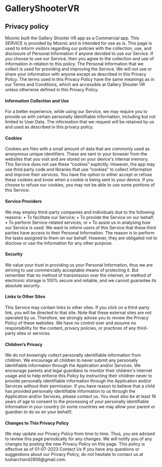 # GalleryShooterVR

<h2> Privacy policy </h2>

Moonic built the Gallery Shooter VR app as a Commercial app. This SERVICE is provided by Moonic and is intended for use as is. 
This page is used to inform visitors regarding our policies with the collection, use, and disclosure of Personal Information if anyone decided to use our Service. If you choose to use our Service, then you agree to the collection and use of information in relation to this policy. The Personal Information that we collect is used for providing and improving the Service. We will not use or share your information with anyone except as described in this Privacy Policy. 
The terms used in this Privacy Policy have the same meanings as in our Terms and Conditions, which are accessible at Gallery Shooter VR unless otherwise defined in this Privacy Policy. 
<h4>Information Collection and Use</h4>
For a better experience, while using our Service, we may require you to provide us with certain personally identifiable information, including but not limited to User Data. The information that we request will be retained by us and used as described in this privacy policy. 
<h4>Cookies</h4> 
Cookies are files with a small amount of data that are commonly used as anonymous unique identifiers. These are sent to your browser from the websites that you visit and are stored on your device's internal memory. 
This Service does not use these “cookies” explicitly. However, the app may use third party code and libraries that use “cookies” to collect information and improve their services. You have the option to either accept or refuse these cookies and know when a cookie is being sent to your device. If you choose to refuse our cookies, you may not be able to use some portions of this Service. 
<h4>Service Providers</h4>
We may employ third-party companies and individuals due to the following reasons: 
•	To facilitate our Service; 
•	To provide the Service on our behalf; 
•	To perform Service-related services; or 
•	To assist us in analysing how our Service is used. 
We want to inform users of this Service that these third parties have access to their Personal Information. The reason is to perform the tasks assigned to them on our behalf. However, they are obligated not to disclose or use the information for any other purpose. 
<h4>Security</h4>
We value your trust in providing us your Personal Information, thus we are striving to use commercially acceptable means of protecting it. But remember that no method of transmission over the internet, or method of electronic storage is 100% secure and reliable, and we cannot guarantee its absolute security. 
<h4>Links to Other Sites</h4>
This Service may contain links to other sites. If you click on a third-party link, you will be directed to that site. Note that these external sites are not operated by us. Therefore, we strongly advise you to review the Privacy Policy of these websites. We have no control over and assume no responsibility for the content, privacy policies, or practices of any third-party sites or services. 
<h4>Children’s Privacy</h4>
We do not knowingly collect personally identifiable information from children. We encourage all children to never submit any personally identifiable information through the Application and/or Services. We encourage parents and legal guardians to monitor their children's Internet usage and to help enforce this Policy by instructing their children never to provide personally identifiable information through the Application and/or Services without their permission. If you have reason to believe that a child has provided personally identifiable information to us through the Application and/or Services, please contact us. You must also be at least 16 years of age to consent to the processing of your personally identifiable information in your country (in some countries we may allow your parent or guardian to do so on your behalf). 
<h4>Changes to This Privacy Policy</h4>
We may update our Privacy Policy from time to time. Thus, you are advised to review this page periodically for any changes. We will notify you of any changes by posting the new Privacy Policy on this page. 
This policy is effective as of 01-07-2023 
Contact Us 
If you have any questions or suggestions about our Privacy Policy, do not hesitate to contact us at tusharchand2806@gmail.com. 
 
